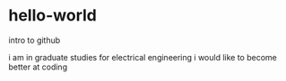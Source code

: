 # hello-world
intro to github

i am in graduate studies for electrical engineering
i would like to become better at coding

